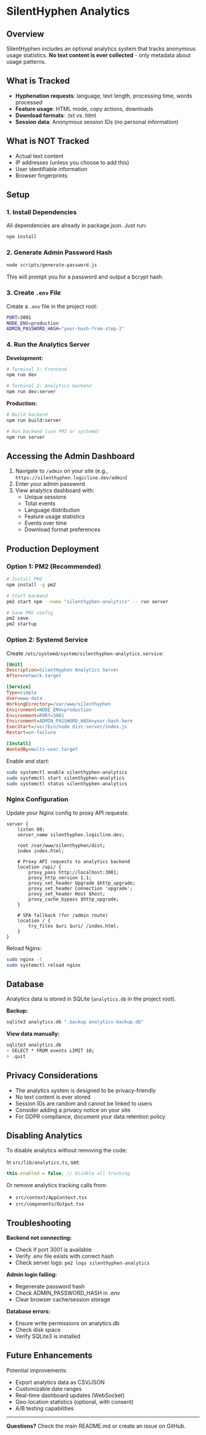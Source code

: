 # SilentHyphen Analytics

## Overview

SilentHyphen includes an optional analytics system that tracks anonymous usage statistics. **No text content is ever collected** - only metadata about usage patterns.

## What is Tracked

- **Hyphenation requests**: language, text length, processing time, words processed
- **Feature usage**: HTML mode, copy actions, downloads
- **Download formats**: .txt vs .html
- **Session data**: Anonymous session IDs (no personal information)

## What is NOT Tracked

- Actual text content
- IP addresses (unless you choose to add this)
- User identifiable information
- Browser fingerprints

## Setup

### 1. Install Dependencies

All dependencies are already in package.json. Just run:

```bash
npm install
```

### 2. Generate Admin Password Hash

```bash
node scripts/generate-password.js
```

This will prompt you for a password and output a bcrypt hash.

### 3. Create `.env` File

Create a `.env` file in the project root:

```bash
PORT=3001
NODE_ENV=production
ADMIN_PASSWORD_HASH="your-hash-from-step-2"
```

### 4. Run the Analytics Server

**Development:**
```bash
# Terminal 1: Frontend
npm run dev

# Terminal 2: Analytics backend
npm run dev:server
```

**Production:**
```bash
# Build backend
npm run build:server

# Run backend (use PM2 or systemd)
npm run server
```

## Accessing the Admin Dashboard

1. Navigate to `/admin` on your site (e.g., `https://silenthyphen.logicline.dev/admin`)
2. Enter your admin password
3. View analytics dashboard with:
   - Unique sessions
   - Total events
   - Language distribution
   - Feature usage statistics
   - Events over time
   - Download format preferences

## Production Deployment

### Option 1: PM2 (Recommended)

```bash
# Install PM2
npm install -g pm2

# Start backend
pm2 start npm --name "silenthyphen-analytics" -- run server

# Save PM2 config
pm2 save
pm2 startup
```

### Option 2: Systemd Service

Create `/etc/systemd/system/silenthyphen-analytics.service`:

```ini
[Unit]
Description=SilentHyphen Analytics Server
After=network.target

[Service]
Type=simple
User=www-data
WorkingDirectory=/var/www/silenthyphen
Environment=NODE_ENV=production
Environment=PORT=3001
Environment=ADMIN_PASSWORD_HASH=your-hash-here
ExecStart=/usr/bin/node dist-server/index.js
Restart=on-failure

[Install]
WantedBy=multi-user.target
```

Enable and start:
```bash
sudo systemctl enable silenthyphen-analytics
sudo systemctl start silenthyphen-analytics
sudo systemctl status silenthyphen-analytics
```

### Nginx Configuration

Update your Nginx config to proxy API requests:

```nginx
server {
    listen 80;
    server_name silenthyphen.logicline.dev;

    root /var/www/silenthyphen/dist;
    index index.html;

    # Proxy API requests to analytics backend
    location /api/ {
        proxy_pass http://localhost:3001;
        proxy_http_version 1.1;
        proxy_set_header Upgrade $http_upgrade;
        proxy_set_header Connection 'upgrade';
        proxy_set_header Host $host;
        proxy_cache_bypass $http_upgrade;
    }

    # SPA fallback (for /admin route)
    location / {
        try_files $uri $uri/ /index.html;
    }
}
```

Reload Nginx:
```bash
sudo nginx -t
sudo systemctl reload nginx
```

## Database

Analytics data is stored in SQLite (`analytics.db` in the project root).

**Backup:**
```bash
sqlite3 analytics.db ".backup analytics-backup.db"
```

**View data manually:**
```bash
sqlite3 analytics.db
> SELECT * FROM events LIMIT 10;
> .quit
```

## Privacy Considerations

- The analytics system is designed to be privacy-friendly
- No text content is ever stored
- Session IDs are random and cannot be linked to users
- Consider adding a privacy notice on your site
- For GDPR compliance, document your data retention policy

## Disabling Analytics

To disable analytics without removing the code:

In `src/lib/analytics.ts`, set:
```typescript
this.enabled = false; // Disable all tracking
```

Or remove analytics tracking calls from:
- `src/context/AppContext.tsx`
- `src/components/Output.tsx`

## Troubleshooting

**Backend not connecting:**
- Check if port 3001 is available
- Verify .env file exists with correct hash
- Check server logs: `pm2 logs silenthyphen-analytics`

**Admin login failing:**
- Regenerate password hash
- Check ADMIN_PASSWORD_HASH in .env
- Clear browser cache/session storage

**Database errors:**
- Ensure write permissions on analytics.db
- Check disk space
- Verify SQLite3 is installed

## Future Enhancements

Potential improvements:
- Export analytics data as CSV/JSON
- Customizable date ranges
- Real-time dashboard updates (WebSocket)
- Geo-location statistics (optional, with consent)
- A/B testing capabilities

---

**Questions?** Check the main README.md or create an issue on GitHub.
